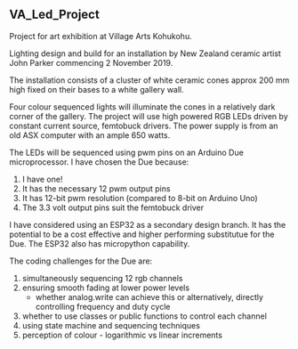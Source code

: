 ## VA_Led_Project
Project for art exhibition at Village Arts Kohukohu.

Lighting design and build for an installation by New Zealand ceramic artist John Parker commencing 2 November 2019.

The installation consists of a cluster of white ceramic cones approx 200 mm high fixed on their bases to a white gallery wall.

Four colour sequenced lights will illuminate the cones in a relatively dark corner of the gallery.
The project will use high powered RGB LEDs driven by constant current source, femtobuck drivers.
The power supply is from an old ASX computer with an ample 650 watts.

The LEDs will be sequenced using pwm pins on an Arduino Due microprocessor.
I have chosen the Due because:

1) I have one!
2) It has the necessary 12 pwm output pins 
3) It has 12-bit pwm resolution (compared to 8-bit on Arduino Uno)
4) The 3.3 volt output pins suit the femtobuck driver

I have considered using an ESP32 as a secondary design branch. It has the potential to be a cost effective and higher performing substitutue for the Due. The ESP32 also has micropython capability.

The coding challenges for the Due are:

1) simultaneously sequencing 12 rgb channels
2) ensuring smooth fading at lower power levels
      - whether analog.write can achieve this or alternatively, directly controlling frequency and duty cycle
3) whether to use classes or public functions to control each channel
4) using state machine and sequencing techniques
5) perception of colour - logarithmic vs linear increments


